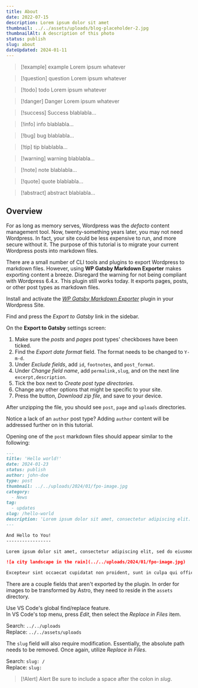 ```yaml
---
title: About
date: 2022-07-15
description: Lorem ipsum dolor sit amet
thumbnail: ../../assets/uploads/blog-placeholder-2.jpg
thumbnailAlt: A description of this photo
status: publish
slug: about
dateUpdated: 2024-01-11
---
```

> [!example] example
> Lorem ipsum whatever

> [!question] question
> Lorem ipsum whatever

> [!todo] todo
> Lorem ipsum whatever

> [!danger] Danger
> Lorem ipsum whatever

> [!success] Success
> blablabla...

> [!info] info
> blablabla...

> [!bug] bug
> blablabla...

> [!tip] tip
> blablabla...

> [!warning] warning
> blablabla...

> [!note] note
> blablabla...

> [!quote] quote
> blablabla...

> [!abstract] abstract
> blablabla...

## Overview

For as long as memory serves, Wordpress was the *defacto* content management tool. Now, twenty-something years later, you may not need Wordpress. In fact, your site could be less expensive to run, and more secure without it. The purpose of this tutorial is to migrate your current Wordpress posts into markdown files. 

There are a small number of CLI tools and plugins to export Wordpress to markdown files. However, using **WP Gatsby Markdown Exporter** makes exporting content a breeze.  Disregard the warning for not being compliant with Wordpress 6.4.x. This plugin still works today. It exports pages, posts, or other post types as markdown files.

Install and activate the [*WP Gatsby Markdown Exporter*]((https://wordpress.org/plugins/wp-gatsby-markdown-exporter/)) plugin in your Wordpress Site.

Find and press the *Export to Gatsby* link in the sidebar.

On the **Export to Gatsby** settings screen: 

   1. Make sure the *posts* and *pages* post types' checkboxes have been ticked.  
   2. Find the *Export date format* field. The format needs to be changed to `Y-m-d`.  
   3. Under *Exclude fields*, add `id`, `footnotes`, and `post_format`.
   4. Under *Change field name*, add `permalink,slug`, and on the next line  `excerpt,description`.
   5. Tick the box next to *Create post type directories*. 
   6. Change any other options that might be specific to your site. 
   7. Press the button, *Download zip file*, and save to your device. 

After unzipping the file, you should see `post`, `page` and `uploads` directories. 

Notice a lack of an `author` post type? Adding `author` content will be addressed further on in this tutorial. 

Opening one of the `post` markdown files should appear similar to the following: 

```markdown
---
title: 'Hello world!'
date: 2024-01-23
status: publish
author: john-doe
type: post
thumbnail: ../../uploads/2024/01/fpo-image.jpg
category:
  - News
tag: 
  - updates
slug: /hello-world
description: 'Lorem ipsum dolor sit amet, consectetur adipiscing elit.'
---

And Hello to You!
-----------------

Lorem ipsum dolor sit amet, consectetur adipiscing elit, sed do eiusmod tempor incididunt ut labore et dolore magna aliqua. Ut enim ad minim veniam, quis nostrud exercitation ullamco laboris nisi ut aliquip ex ea commodo consequat. Duis aute irure dolor in reprehenderit in voluptate velit esse cillum dolore eu fugiat nulla pariatur. 

![a city landscape in the rain](../../uploads/2024/01/fpo-image.jpg)

Excepteur sint occaecat cupidatat non proident, sunt in culpa qui officia deserunt mollit anim id est laborum.
```

There are a couple fields that aren't exported by the plugin. In order for images to be transformed by Astro, they need to reside in the `assets` directory. 

Use VS Code's global find/replace feature.  
In VS Code's top menu, press *Edit*, then select the *Replace in Files* item.  

Search: `../../uploads`  
Replace: `../../assets/uploads`

The `slug` field will also require modification. Essentially, the absolute path needs to be removed. Once again, utilize *Replace in Files*.

Search: `slug: /`  
Replace: `slug: `

> [!Alert] Alert
> Be sure to include a space after the colon in *slug*.
